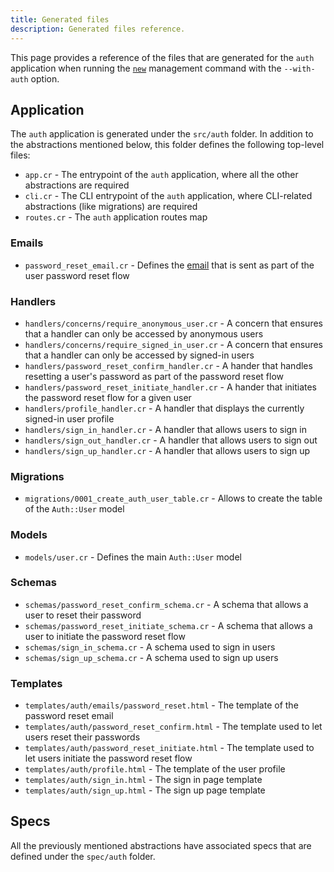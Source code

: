```yaml
---
title: Generated files
description: Generated files reference.
---
```


This page provides a reference of the files that are generated for the `auth` application when running the [`new`](../../development/reference/management-commands.md#new) management command with the `--with-auth` option.

## Application

The `auth` application is generated under the `src/auth` folder. In addition to the abstractions mentioned below, this folder defines the following top-level files:

* `app.cr` - The entrypoint of the `auth` application, where all the other abstractions are required
* `cli.cr` - The CLI entrypoint of the `auth` application, where CLI-related abstractions (like migrations) are required
* `routes.cr` - The `auth` application routes map

### Emails

* `password_reset_email.cr` - Defines the [email](../../emailing.mdx) that is sent as part of the user password reset flow

### Handlers

* `handlers/concerns/require_anonymous_user.cr` - A concern that ensures that a handler can only be accessed by anonymous users
* `handlers/concerns/require_signed_in_user.cr` - A concern that ensures that a handler can only be accessed by signed-in users
* `handlers/password_reset_confirm_handler.cr` - A hander that handles resetting a user's password as part of the password reset flow
* `handlers/password_reset_initiate_handler.cr` - A hander that initiates the password reset flow for a given user
* `handlers/profile_handler.cr` - A handler that displays the currently signed-in user profile
* `handlers/sign_in_handler.cr` - A handler that allows users to sign in
* `handlers/sign_out_handler.cr` - A handler that allows users to sign out
* `handlers/sign_up_handler.cr` - A handler that allows users to sign up

### Migrations

* `migrations/0001_create_auth_user_table.cr` - Allows to create the table of the `Auth::User` model

### Models

* `models/user.cr` - Defines the main `Auth::User` model

### Schemas

* `schemas/password_reset_confirm_schema.cr` - A schema that allows a user to reset their password
* `schemas/password_reset_initiate_schema.cr` - A schema that allows a user to initiate the password reset flow
* `schemas/sign_in_schema.cr` - A schema used to sign in users
* `schemas/sign_up_schema.cr` - A schema used to sign up users

### Templates

* `templates/auth/emails/password_reset.html` - The template of the password reset email
* `templates/auth/password_reset_confirm.html` - The template used to let users reset their passwords
* `templates/auth/password_reset_initiate.html` - The template used to let users initiate the password reset flow
* `templates/auth/profile.html` - The template of the user profile
* `templates/auth/sign_in.html` - The sign in page template
* `templates/auth/sign_up.html` - The sign up page template

## Specs

All the previously mentioned abstractions have associated specs that are defined under the `spec/auth` folder.
